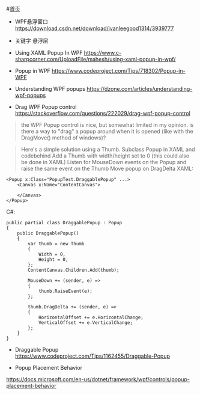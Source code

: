 #[首页](https://booksos.cn)

- WPF悬浮窗口 
https://download.csdn.net/download/ivanleegood1314/3939777

- 关键字 悬浮层

- Using XAML Popup In WPF
https://www.c-sharpcorner.com/UploadFile/mahesh/using-xaml-popup-in-wpf/

- Popup in WPF
https://www.codeproject.com/Tips/718302/Popup-in-WPF

- Understanding WPF popups
https://dzone.com/articles/understanding-wpf-popups


- Drag WPF Popup control
https://stackoverflow.com/questions/222029/drag-wpf-popup-control
>the WPF Popup control is nice, but somewhat limited in my opinion. is there a way to "drag" a popup around when it is opened (like with the DragMove() method of windows)?

>Here's a simple solution using a Thumb.
Subclass Popup in XAML and codebehind
Add a Thumb with width/height set to 0 (this could also be done in XAML)
Listen for MouseDown events on the Popup and raise the same event on the Thumb
Move popup on DragDelta
XAML:
~~~
<Popup x:Class="PopupTest.DraggablePopup" ...>
    <Canvas x:Name="ContentCanvas">

    </Canvas>
</Popup>
~~~
C#:
~~~
public partial class DraggablePopup : Popup 
{
    public DraggablePopup()
    {
        var thumb = new Thumb
        {
            Width = 0,
            Height = 0,
        };
        ContentCanvas.Children.Add(thumb);

        MouseDown += (sender, e) =>
        {
            thumb.RaiseEvent(e);
        };

        thumb.DragDelta += (sender, e) =>
        {
            HorizontalOffset += e.HorizontalChange;
            VerticalOffset += e.VerticalChange;
        };
    }
}
~~~

- Draggable Popup
https://www.codeproject.com/Tips/1162455/Draggable-Popup


- Popup Placement Behavior

https://docs.microsoft.com/en-us/dotnet/framework/wpf/controls/popup-placement-behavior

